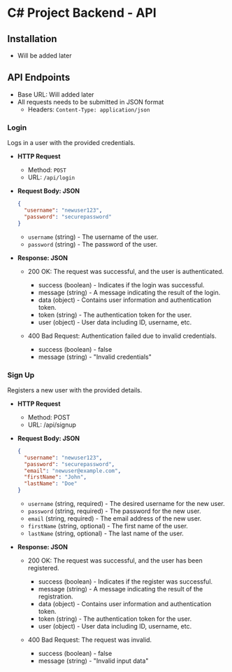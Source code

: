 # C# Project Backend - API

## Installation

- Will be added later

## API Endpoints

- Base URL: Will added later
- All requests needs to be submitted in JSON format
  - Headers: `Content-Type: application/json`

### Login

Logs in a user with the provided credentials.

- **HTTP Request**

  - Method: `POST`
  - URL: `/api/login`

- **Request Body: JSON**

  ```json
  {
    "username": "newuser123",
    "password": "securepassword"
  }
  ```

  - `username` (string) - The username of the user.
  - `password` (string) - The password of the user.

- **Response: JSON**

  - 200 OK: The request was successful, and the user is authenticated.

    - success (boolean) - Indicates if the login was successful.
    - message (string) - A message indicating the result of the login.
    - data (object) - Contains user information and authentication token.
    - token (string) - The authentication token for the user.
    - user (object) - User data including ID, username, etc.

  - 400 Bad Request: Authentication failed due to invalid credentials.

    - success (boolean) - false
    - message (string) - "Invalid credentials"

### Sign Up

Registers a new user with the provided details.

- **HTTP Request**

  - Method: POST
  - URL: /api/signup

- **Request Body: JSON**

  ```json
  {
    "username": "newuser123",
    "password": "securepassword",
    "email": "newuser@example.com",
    "firstName": "John",
    "lastName": "Doe"
  }
  ```

  - `username` (string, required) - The desired username for the new user.
  - `password` (string, required) - The password for the new user.
  - `email` (string, required) - The email address of the new user.
  - `firstName` (string, optional) - The first name of the user.
  - `lastName` (string, optional) - The last name of the user.

- **Response: JSON**

  - 200 OK: The request was successful, and the user has been registered.

    - success (boolean) - Indicates if the register was successful.
    - message (string) - A message indicating the result of the registration.
    - data (object) - Contains user information and authentication token.
    - token (string) - The authentication token for the user.
    - user (object) - User data including ID, username, etc.

  - 400 Bad Request: The request was invalid.

    - success (boolean) - false
    - message (string) - "Invalid input data"
